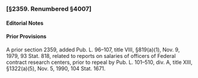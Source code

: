 ### [§2359. Renumbered §4007] ###

#### **Editorial Notes** ####

#### Prior Provisions ####

A prior section 2359, added Pub. L. 96–107, title VIII, §819(a)(1), Nov. 9, 1979, 93 Stat. 818, related to reports on salaries of officers of Federal contract research centers, prior to repeal by Pub. L. 101–510, div. A, title XIII, §1322(a)(5), Nov. 5, 1990, 104 Stat. 1671.